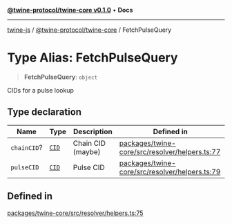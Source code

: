[**@twine-protocol/twine-core v0.1.0**](../index.md) • **Docs**

***

[twine-js](../../../index.md) / [@twine-protocol/twine-core](../index.md) / FetchPulseQuery

# Type Alias: FetchPulseQuery

> **FetchPulseQuery**: `object`

CIDs for a pulse lookup

## Type declaration

| Name | Type | Description | Defined in |
| ------ | ------ | ------ | ------ |
| `chainCID`? | [`CID`](../classes/CID.md) | Chain CID (maybe) | [packages/twine-core/src/resolver/helpers.ts:77](https://github.com/twine-protocol/twine-js/blob/3800995f9c83f4f5711bcf3062ea754a1e4448ce/packages/twine-core/src/resolver/helpers.ts#L77) |
| `pulseCID` | [`CID`](../classes/CID.md) | Pulse CID | [packages/twine-core/src/resolver/helpers.ts:79](https://github.com/twine-protocol/twine-js/blob/3800995f9c83f4f5711bcf3062ea754a1e4448ce/packages/twine-core/src/resolver/helpers.ts#L79) |

## Defined in

[packages/twine-core/src/resolver/helpers.ts:75](https://github.com/twine-protocol/twine-js/blob/3800995f9c83f4f5711bcf3062ea754a1e4448ce/packages/twine-core/src/resolver/helpers.ts#L75)
